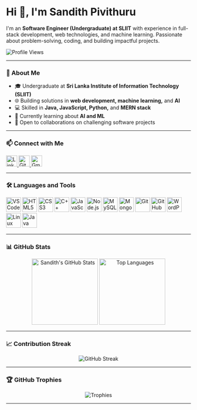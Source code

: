# Hi 👋, I'm Sandith Pivithuru

I'm an **Software Engineer (Undergraduate) at SLIIT** with experience in full-stack development, web technologies, and machine learning. Passionate about problem-solving, coding, and building impactful projects.

![Profile Views](https://komarev.com/ghpvc/?username=SandithP2001&color=blue)

---

### 🌟 About Me
- 🎓 Undergraduate at **Sri Lanka Institute of Information Technology (SLIIT)**
- 🌐 Building solutions in **web development, machine learning,** and **AI**
- 💻 Skilled in **Java, JavaScript, Python,** and **MERN stack**
- 🤖 Currently learning about **AI and ML**
- 🌱 Open to collaborations on challenging software projects

---


### 📫 Connect with Me

<p align="left">
  <a href="https://www.linkedin.com/in/sandithpivithuru/" target="_blank">
    <img src="https://cdn.jsdelivr.net/gh/devicons/devicon/icons/linkedin/linkedin-original.svg" alt="LinkedIn" height="30"/>
  </a>
  <a href="https://github.com/SandithP2001" target="_blank">
    <img src="https://cdn.jsdelivr.net/gh/devicons/devicon/icons/github/github-original.svg" alt="GitHub" height="30"/>
  </a>
  <a href="mailto:sandithpivithuru@gmail.com" target="_blank">
    <img src="https://cdn.jsdelivr.net/gh/devicons/devicon/icons/google/google-original.svg" alt="Gmail" height="30"/>
  </a>
</p>



---

### 🛠 Languages and Tools

<p align="left">
  <img src="https://cdn.jsdelivr.net/gh/devicons/devicon/icons/vscode/vscode-original.svg" alt="VS Code" height="40"/>
  <img src="https://cdn.jsdelivr.net/gh/devicons/devicon/icons/html5/html5-original.svg" alt="HTML5" height="40"/>
  <img src="https://cdn.jsdelivr.net/gh/devicons/devicon/icons/css3/css3-original.svg" alt="CSS3" height="40"/>
  <img src="https://cdn.jsdelivr.net/gh/devicons/devicon/icons/cplusplus/cplusplus-original.svg" alt="C++" height="40"/>
  <img src="https://cdn.jsdelivr.net/gh/devicons/devicon/icons/javascript/javascript-original.svg" alt="JavaScript" height="40"/>
  <img src="https://cdn.jsdelivr.net/gh/devicons/devicon/icons/nodejs/nodejs-original.svg" alt="Node.js" height="40"/>
  <img src="https://cdn.jsdelivr.net/gh/devicons/devicon/icons/mysql/mysql-original.svg" alt="MySQL" height="40"/>
  <img src="https://cdn.jsdelivr.net/gh/devicons/devicon/icons/mongodb/mongodb-original.svg" alt="MongoDB" height="40"/>
  <img src="https://cdn.jsdelivr.net/gh/devicons/devicon/icons/git/git-original.svg" alt="Git" height="40"/>
  <img src="https://cdn.jsdelivr.net/gh/devicons/devicon/icons/github/github-original.svg" alt="GitHub" height="40"/>
  <img src="https://cdn.jsdelivr.net/gh/devicons/devicon/icons/wordpress/wordpress-original.svg" alt="WordPress" height="40"/>
  <img src="https://cdn.jsdelivr.net/gh/devicons/devicon/icons/linux/linux-original.svg" alt="Linux" height="40"/>
  <img src="https://cdn.jsdelivr.net/gh/devicons/devicon/icons/java/java-original.svg" alt="Java" height="40"/>
</p>



---

### 📊 GitHub Stats

<p align="center">
  <img src="https://github-readme-stats.vercel.app/api?username=SandithP2001&show_icons=true&hide_border=true&title_color=00aaff&icon_color=00aaff&text_color=ffffff&bg_color=0d1117&hide=contribs" alt="Sandith's GitHub Stats" height="180"/>
  <img src="https://github-readme-stats.vercel.app/api/top-langs/?username=SandithP2001&layout=compact&hide_border=true&title_color=00aaff&text_color=ffffff&bg_color=0d1117" alt="Top Languages" height="180"/>
</p>


---

### 📈 Contribution Streak

<p align="center">
  <img src="https://github-readme-streak-stats.herokuapp.com/?user=SandithP2001&theme=blueberry" alt="GitHub Streak" />
</p>

---

### 🏆 GitHub Trophies

<p align="center">
  <img src="https://github-profile-trophy.vercel.app/?username=SandithP2001&theme=algolia&column=6&margin-w=15&margin-h=15" alt="Trophies" />
</p>


---
